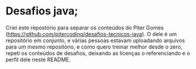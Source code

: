 # Desafios java;

Criei este repostório para separar os conteúdos do Piter Gomes (<a href="https://github.com/pitercoding/desafios-tecnicos-java">https://github.com/pitercoding/desafios-tecnicos-java</a>). O dele é um repositório em conjunto, e várias pessoas estavam uploadando arquivos para um mesmo repositório, e como quero treinar
melhor desde o zero, repeti os conteúdos de desafios, deixando as licenças o referenciando e o perfil dele neste README.
